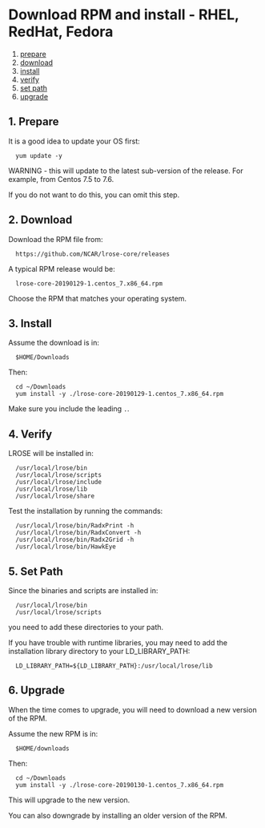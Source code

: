 # Download RPM and install - RHEL, RedHat, Fedora

1. [prepare](#prepare)
2. [download](#download)
3. [install](#install)
4. [verify](#verify)
5. [set path](#set_path)
6. [upgrade](#upgrade)

<a name="prepare"/>

## 1. Prepare

It is a good idea to update your OS first:

```
  yum update -y
```

WARNING - this will update to the latest sub-version of the release.
For example, from Centos 7.5 to 7.6.

If you do not want to do this, you can omit this step.

<a name="download"/>

## 2. Download

Download the RPM file from:

```
  https://github.com/NCAR/lrose-core/releases
```

A typical RPM release would be:

```
  lrose-core-20190129-1.centos_7.x86_64.rpm
```

Choose the RPM that matches your operating system.

<a name="install"/>

## 3. Install

Assume the download is in:

```
  $HOME/Downloads
```

Then:

```
  cd ~/Downloads
  yum install -y ./lrose-core-20190129-1.centos_7.x86_64.rpm
```

Make sure you include the leading ```.```.

<a name="verify"/>

## 4. Verify

LROSE will be installed in:

```
  /usr/local/lrose/bin
  /usr/local/lrose/scripts
  /usr/local/lrose/include
  /usr/local/lrose/lib
  /usr/local/lrose/share
```

Test the installation by running the commands:

```
  /usr/local/lrose/bin/RadxPrint -h
  /usr/local/lrose/bin/RadxConvert -h
  /usr/local/lrose/bin/Radx2Grid -h
  /usr/local/lrose/bin/HawkEye
```

<a name="set_path"/>

## 5. Set Path

Since the binaries and scripts are installed in:

```
  /usr/local/lrose/bin
  /usr/local/lrose/scripts
```

you need to add these directories to your path.

If you have trouble with runtime libraries, you may need to add the
installation library directory to your LD_LIBRARY_PATH:

```
  LD_LIBRARY_PATH=${LD_LIBRARY_PATH}:/usr/local/lrose/lib
```

<a name="upgrade"/>

## 6. Upgrade

When the time comes to upgrade, you will need to download a new version of the RPM.

Assume the new RPM is in:

```
  $HOME/downloads
```

Then:

```
  cd ~/Downloads
  yum install -y ./lrose-core-20190130-1.centos_7.x86_64.rpm
```

This will upgrade to the new version.

You can also downgrade by installing an older version of the RPM.

